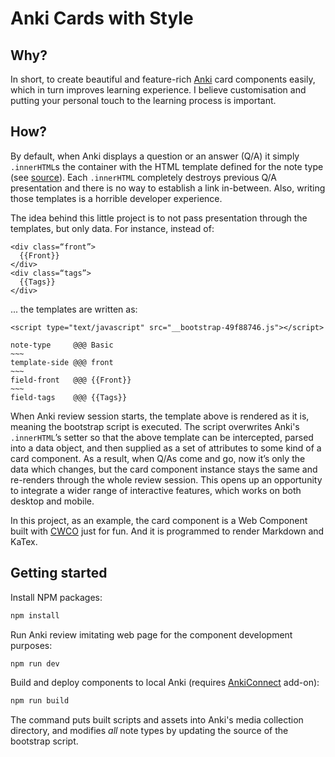 # Anki Cards with Style

## Why?

In short, to create beautiful and feature-rich [Anki](https://apps.ankiweb.net/) card components easily, which in turn improves learning experience. I believe customisation and putting your personal touch to the learning process is important.

## How?

By default, when Anki displays a question or an answer (Q/A) it simply `.innerHTML`s the container with the HTML template defined for the note type (see [source](https://github.com/ankitects/anki/blob/2bf134dc7286d4ba79c3e6042ca7b560cba67762/ts/reviewer/index.ts#L143)). Each `.innerHTML` completely destroys previous Q/A presentation and there is no way to establish a link in-between. Also, writing those templates is a horrible developer experience.

The idea behind this little project is to not pass presentation through the templates, but only data. For instance, instead of:

```
<div class=“front”>
  {{Front}}
</div>
<div class=“tags”>
  {{Tags}}
</div>
```

... the templates are written as:

```
<script type="text/javascript" src="__bootstrap-49f88746.js"></script>

note-type     @@@ Basic
~~~
template-side @@@ front
~~~
field-front   @@@ {{Front}}
~~~
field-tags    @@@ {{Tags}}
```

When Anki review session starts, the template above is rendered as it is, meaning the bootstrap script is executed. The script overwrites Anki's `.innerHTML`’s setter so that the above template can be intercepted, parsed into a data object, and then supplied as a set of attributes to some kind of a card component. As a result, when Q/As come and go, now it’s only the data which changes, but the card component instance stays the same and re-renders through the whole review session. This opens up an opportunity to integrate a wider range of interactive features, which works on both desktop and mobile.

In this project, as an example, the card component is a Web Component built with [CWCO](https://cwco.beforesemicolon.com/) just for fun. And it is programmed to render Markdown and KaTex.

## Getting started

Install NPM packages:

```sh
npm install
```

Run Anki review imitating web page for the component development purposes:

```sh
npm run dev
```

Build and deploy components to local Anki (requires [AnkiConnect](https://ankiweb.net/shared/info/2055492159) add-on):

```sh
npm run build
```

The command puts built scripts and assets into Anki's media collection directory, and modifies _all_ note types by updating the source of the bootstrap script.
